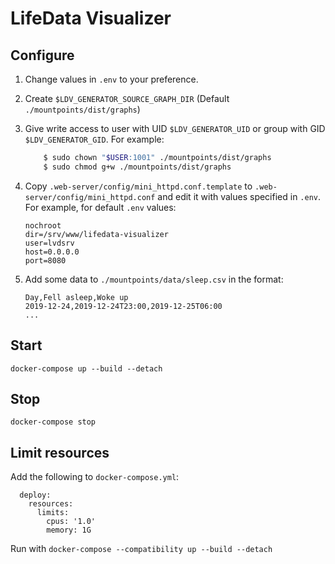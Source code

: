 # LifeData Visualizer

## Configure
1. Change values in `.env` to your preference.
2. Create `$LDV_GENERATOR_SOURCE_GRAPH_DIR` (Default `./mountpoints/dist/graphs`)
3. Give write access to user with UID `$LDV_GENERATOR_UID` or group with GID 
`$LDV_GENERATOR_GID`. For example:

	```bash
		$ sudo chown "$USER:1001" ./mountpoints/dist/graphs
		$ sudo chmod g+w ./mountpoints/dist/graphs
	```
4. Copy `.web-server/config/mini_httpd.conf.template` to `.web-server/config/mini_httpd.conf` and edit it with values specified in `.env`. For example, for default `.env` values:

	```
	nochroot
	dir=/srv/www/lifedata-visualizer
	user=lvdsrv
	host=0.0.0.0
	port=8080
	```

5. Add some data to `./mountpoints/data/sleep.csv` in the format:

	```
	Day,Fell asleep,Woke up
	2019-12-24,2019-12-24T23:00,2019-12-25T06:00
	...
	```

## Start
`docker-compose up --build --detach`

## Stop
`docker-compose stop`

## Limit resources
Add the following to `docker-compose.yml`:

```
  deploy:
    resources:
      limits:
        cpus: '1.0'
        memory: 1G
```

Run with `docker-compose --compatibility up --build --detach`
